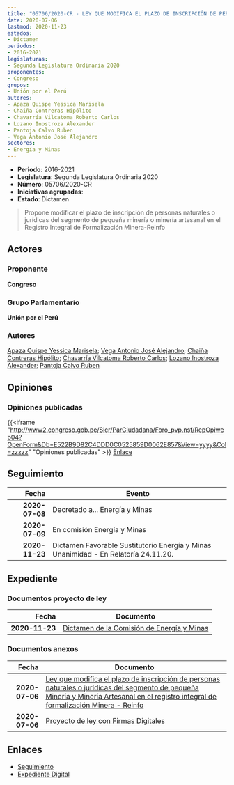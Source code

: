 ```yaml
---
title: "05706/2020-CR - LEY QUE MODIFICA EL PLAZO DE INSCRIPCIÓN DE PERSONAS NATURALES O JURÍDICAS DEL SEGMENTO DE PEQUEÑA MINERÍA Y MINERÍA ARTESANAL EN EL REGISTRO INTEGRAL DE FORMALIZACIÓN MINERA-REINFO"
date: 2020-07-06
lastmod: 2020-11-23
estados:
- Dictamen
periodos:
- 2016-2021
legislaturas:
- Segunda Legislatura Ordinaria 2020
proponentes:
- Congreso
grupos:
- Unión por el Perú
autores:
- Apaza Quispe Yessica Marisela
- Chaiña Contreras Hipólito
- Chavarría Vilcatoma Roberto Carlos
- Lozano Inostroza Alexander
- Pantoja Calvo Ruben
- Vega Antonio José Alejandro
sectores:
- Energía y Minas
---
```

- **Periodo**: 2016-2021
- **Legislatura**: Segunda Legislatura Ordinaria 2020
- **Número**: 05706/2020-CR
- **Iniciativas agrupadas**: 
- **Estado**: Dictamen

> Propone modificar el plazo de inscripción de personas naturales o jurídicas del segmento de pequeña minería o minería artesanal en el Registro Integral de Formalización Minera-Reinfo


## Actores

### Proponente

**Congreso**

### Grupo Parlamentario

**Unión por el Perú**

### Autores

[Apaza Quispe Yessica Marisela](mailto:mailto:yapaza@congreso.gob.pe); [Vega Antonio José Alejandro](mailto:mailto:jvegaa@congreso.gob.pe); [Chaiña Contreras Hipólito](mailto:mailto:hchaina@congreso.gob.pe); [Chavarría Vilcatoma Roberto Carlos](mailto:mailto:rchavarria@congreso.gob.pe); [Lozano Inostroza Alexander](mailto:mailto:alozano@congreso.gob.pe); [Pantoja Calvo Ruben](mailto:mailto:rpantoja@congreso.gob.pe)

## Opiniones

### Opiniones publicadas

{{<iframe "http://www2.congreso.gob.pe/Sicr/ParCiudadana/Foro_pvp.nsf/RepOpiweb04?OpenForm&Db=E522B9D82C4DDD0C0525859D0062E857&View=yyyy&Col=zzzzz" "Opiniones publicadas" >}}
[Enlace](http://www2.congreso.gob.pe/Sicr/ParCiudadana/Foro_pvp.nsf/RepOpiweb04?OpenForm&Db=E522B9D82C4DDD0C0525859D0062E857&View=yyyy&Col=zzzzz)


## Seguimiento

| Fecha | Evento |
|------:|--------|
| **2020-07-08** | Decretado a... Energía y Minas |
| **2020-07-09** | En comisión Energía y Minas |
| **2020-11-23** | Dictamen Favorable Sustitutorio Energía y Minas Unanimidad - En Relatoría 24.11.20. |

## Expediente

### Documentos proyecto de ley

| Fecha | Documento |
|------:|-----------|
| **2020-11-23** | [Dictamen de la Comisión de Energía y Minas](http://www.leyes.congreso.gob.pe/Documentos/2016_2021/Dictamenes/Proyectos_de_Ley/05706DC11MAY20201123.pdf) |

### Documentos anexos

| Fecha | Documento |
|------:|-----------|
| **2020-07-06** | [Ley que modifica el plazo de inscripción de personas naturales o jurídicas del segmento de pequeña Minería y Minería Artesanal en el registro integral de formalización Minera - Reinfo](http://www.leyes.congreso.gob.pe/Documentos/2016_2021/Proyectos_de_Ley_y_de_Resoluciones_Legislativas/PL05706-20200706.pdf) |
| **2020-07-06** | [Proyecto de ley con Firmas Digitales](http://www.leyes.congreso.gob.pe/Documentos/2016_2021/Proyectos_de_Ley_y_de_Resoluciones_Legislativas/Proyectos_Firmas_digitales/PL05706.pdf) |

## Enlaces

- [Seguimiento](http://www2.congreso.gob.pe/Sicr/TraDocEstProc/CLProLey2016.nsf/f7fff46988ca05b1052578e100829cc7/3c70abe3bccf68c10525859e00005dd9?OpenDocument)
- [Expediente Digital](http://www2.congreso.gob.pe/Sicr/TraDocEstProc/Expvirt_2011.nsf/visbusqptramdoc1621/05706?opendocument)

